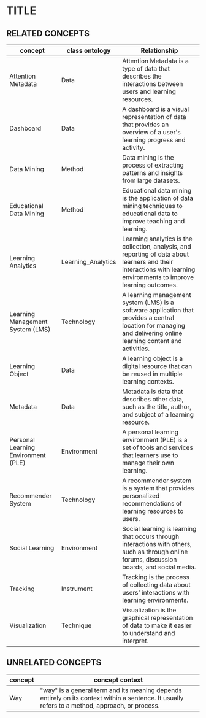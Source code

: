 # TITLE
## RELATED CONCEPTS
| concept | class ontology | Relationship |
|---|---|---|
| Attention Metadata | Data | Attention Metadata is a type of data that describes the interactions between users and learning resources. |
| Dashboard | Data | A dashboard is a visual representation of data that provides an overview of a user's learning progress and activity. |
| Data Mining | Method | Data mining is the process of extracting patterns and insights from large datasets. |
| Educational Data Mining | Method | Educational data mining is the application of data mining techniques to educational data to improve teaching and learning. |
| Learning Analytics | Learning_Analytics | Learning analytics is the collection, analysis, and reporting of data about learners and their interactions with learning environments to improve learning outcomes. |
| Learning Management System (LMS) | Technology | A learning management system (LMS) is a software application that provides a central location for managing and delivering online learning content and activities. |
| Learning Object | Data | A learning object is a digital resource that can be reused in multiple learning contexts. |
| Metadata | Data | Metadata is data that describes other data, such as the title, author, and subject of a learning resource. |
| Personal Learning Environment (PLE) | Environment | A personal learning environment (PLE) is a set of tools and services that learners use to manage their own learning. |
| Recommender System | Technology | A recommender system is a system that provides personalized recommendations of learning resources to users. |
| Social Learning | Environment | Social learning is learning that occurs through interactions with others, such as through online forums, discussion boards, and social media. |
| Tracking | Instrument | Tracking is the process of collecting data about users' interactions with learning environments. |
| Visualization | Technique | Visualization is the graphical representation of data to make it easier to understand and interpret. |
## UNRELATED CONCEPTS
| concept | concept context |
|---|---|
| Way | "way" is a general term and its meaning depends entirely on its context within a sentence. It usually refers to a method, approach, or process. |